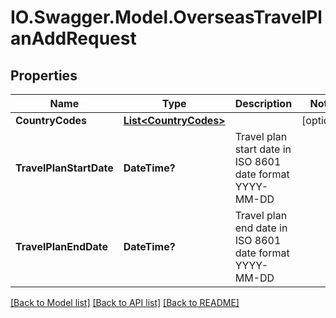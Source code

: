 # IO.Swagger.Model.OverseasTravelPlanAddRequest
## Properties

Name | Type | Description | Notes
------------ | ------------- | ------------- | -------------
**CountryCodes** | [**List&lt;CountryCodes&gt;**](CountryCodes.md) |  | [optional] 
**TravelPlanStartDate** | **DateTime?** | Travel plan start date in ISO 8601 date format YYYY-MM-DD | 
**TravelPlanEndDate** | **DateTime?** | Travel plan end date in ISO 8601 date format YYYY-MM-DD | 

[[Back to Model list]](../README.md#documentation-for-models) [[Back to API list]](../README.md#documentation-for-api-endpoints) [[Back to README]](../README.md)

